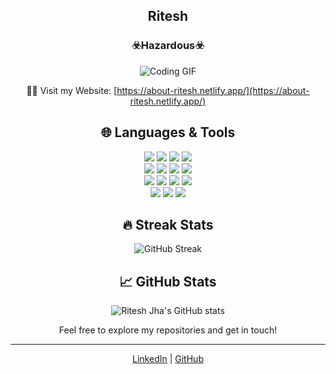 <div align="center">

## Ritesh  
### ☣️Hazardous☣️
      

![Coding GIF](https://i.redd.it/n8agw6z2smyb1.gif)

🧑‍💻 Visit my Website: [https://about-ritesh.netlify.app/](https://about-ritesh.netlify.app/)

## 🌐 Languages & Tools
<div>
    <img src="https://img.shields.io/badge/HTML-5C2D91?style=flat&logo=html5&logoColor=white" />
    <img src="https://img.shields.io/badge/CSS-000000?style=flat&logo=css3&logoColor=white" />
    <img src="https://img.shields.io/badge/JavaScript-F7DF1E?style=flat&logo=javascript&logoColor=black" />
    <img src="https://img.shields.io/badge/React-61DAFB?style=flat&logo=react&logoColor=black" />
</div>
<div>
    <img src="https://img.shields.io/badge/Node.js-339933?style=flat&logo=node.js&logoColor=white" />
    <img src="https://img.shields.io/badge/MongoDB-47A248?style=flat&logo=mongodb&logoColor=white" />
    <img src="https://img.shields.io/badge/C++-00599C?style=flat&logo=cplusplus&logoColor=white" />
    <img src="https://img.shields.io/badge/C-00599C?style=flat&logo=c&logoColor=white" />
</div>
<div>
    <img src="https://img.shields.io/badge/Python-3776AB?style=flat&logo=python&logoColor=white" />
    <img src="https://img.shields.io/badge/Java-007396?style=flat&logo=java&logoColor=white" />
    <img src="https://img.shields.io/badge/PugJS-ff8f00?style=flat&logo=pug&logoColor=white" />
    <img src="https://img.shields.io/badge/ExpressJS-000000?style=flat&logo=express&logoColor=white" />
</div>
<div>
    <img src="https://img.shields.io/badge/Firebase-FFCA28?style=flat&logo=firebase&logoColor=black" />
    <img src="https://img.shields.io/badge/Postman-F76935?style=flat&logo=postman&logoColor=white" />
    <img src="https://img.shields.io/badge/Kali%20Linux-557C94?style=flat&logo=kali-linux&logoColor=white" />
</div>

## 🔥 Streak Stats
![GitHub Streak](https://github-readme-streak-stats.herokuapp.com/?user=RiteshJha912&theme=dark)

## 📈 GitHub Stats
![Ritesh Jha's GitHub stats](https://github-readme-stats.vercel.app/api?username=RiteshJha912&show_icons=true&hide_title=true&hide=prs&count_private=true&theme=dark)  

Feel free to explore my repositories and get in touch!

</div>

---

<div align="center">

[LinkedIn](https://www.linkedin.com/in/ritesh-jha-aa490a286/) | [GitHub](https://github.com/RiteshJha912)

</div>
